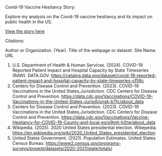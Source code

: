Covid-19 Vaccine Hesitancy Story:

Explore my analysis on the Covid-19 vaccine hesitancy and its impact on public health in the US.

[View the story here](https://joshnkim.github.io/Covid19/)





Citations: 

Author or Organization. (Year). Title of the webpage or dataset. Site Name. URL

1. U.S. Department of Health & Human Services. (2024). COVID-19 Reported Patient Impact and Hospital Capacity by State Timeseries (RAW). DATA.GOV. https://catalog.data.gov/dataset/covid-19-reported-patient-impact-and-hospital-capacity-by-state-timeseries-cf58c
2. Centers for Disease Control and Prevention. (2023). COVID-19 Vaccinations in the United States,Jurisdiction. CDC Centers for Disease Control and Prevention. https://data.cdc.gov/Vaccinations/COVID-19-Vaccinations-in-the-United-States-Jurisdi/unsk-b7fc/about_data
3. Centers for Disease Control and Prevention. (2023). COVID-19 Vaccinations in the United States,Jurisdiction. CDC Centers for Disease Control and Prevention. https://data.cdc.gov/Vaccinations/Vaccine-Hesitancy-for-COVID-19-County-and-local-es/q9mh-h2tw/about_data
4. Wikipedia. (2025). 2020 United States presidential election. Wikepedia. https://en.wikipedia.org/wiki/2020_United_States_presidential_election
5. United States Government. (2021). Population Estimates. United States Census Bureau. https://www2.census.gov/programs-surveys/popest/datasets/2020-2021/state/totals/
   
